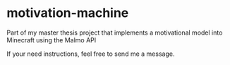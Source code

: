 # motivation-machine
Part of my master thesis project that implements a motivational model into Minecraft using the Malmo API

If your need instructions, feel free to send me a message. 
